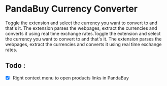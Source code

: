 # PandaBuy Currency Converter

Toggle the extension and select the currency you want to convert to and that's it. The extension parses the webpages, extract the currencies and converts it using real time exchange rates.Toggle the extension and select the currency you want to convert to and that's it. The extension parses the webpages, extract the currencies and converts it using real time exchange rates.

## Todo :
 - [x] Right context menu to open products links in PandaBuy